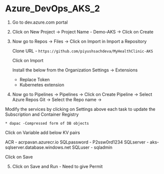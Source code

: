 # Azure_DevOps_AKS_2

1. Go to dev.azure.com portal


2. Click on New Project -> Project Name - Demo-AKS -> Click on Create


3. Now go to Repos -> Files -> Click on Import in Import a Repository

    Clone URL - `https://github.com/piyushsachdeva/MyHealthClinic-AKS`
    
    Click on Import
    
    
    Install the below from the Organization Settings -> Extensions
    
    - Replace Token
    - Kubernetes extension 


4. Now go to Pipelines -> Pipelines -> Click on Create Pipeline -> Select Azure Repos Git -> Select the Repo name -> 

Modify the services by clicking on Settings above each task to update the Subscription and Container Registry

`* dapac -Compressed form of DB objects`

Click on Variable add below KV pairs

ACR - acrpavan.azurecr.io
SQLpassword - P2ssw0rd1234
SQLserver - aks-sqlserver.database.windows.net
SQLuser - sqladmin

Click on Save


5. Click on Save and Run - Need to give Permit

